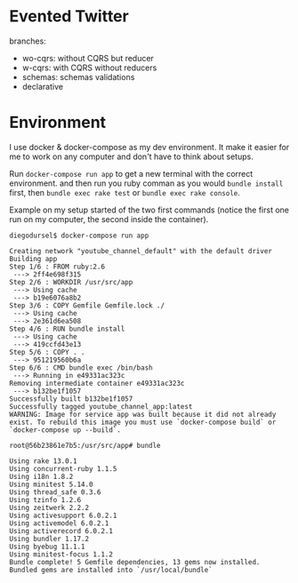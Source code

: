 # Evented Twitter

branches:

- wo-cqrs: without CQRS but reducer
- w-cqrs: with CQRS without reducers
- schemas: schemas validations
- declarative


# Environment

I use docker & docker-compose as my dev environment. 
It make it easier for me to work on any computer and don't have to think about setups.



Run `docker-compose run app` to get a new terminal with the correct environment.
and then run you ruby comman as you would `bundle install` first, then `bundle exec rake test` or `bundle exec rake console`.

Example on my setup started of the two first commands (notice the first one run on my computer, the second inside the container).
```
diegodursel$ docker-compose run app

Creating network "youtube_channel_default" with the default driver
Building app
Step 1/6 : FROM ruby:2.6
 ---> 2ff4e698f315
Step 2/6 : WORKDIR /usr/src/app
 ---> Using cache
 ---> b19e6076a8b2
Step 3/6 : COPY Gemfile Gemfile.lock ./
 ---> Using cache
 ---> 2e361d6ea508
Step 4/6 : RUN bundle install
 ---> Using cache
 ---> 419ccfd43e13
Step 5/6 : COPY . .
 ---> 951219560b6a
Step 6/6 : CMD bundle exec /bin/bash
 ---> Running in e49331ac323c
Removing intermediate container e49331ac323c
 ---> b132be1f1057
Successfully built b132be1f1057
Successfully tagged youtube_channel_app:latest
WARNING: Image for service app was built because it did not already exist. To rebuild this image you must use `docker-compose build` or `docker-compose up --build`.

root@56b23861e7b5:/usr/src/app# bundle

Using rake 13.0.1
Using concurrent-ruby 1.1.5
Using i18n 1.8.2
Using minitest 5.14.0
Using thread_safe 0.3.6
Using tzinfo 1.2.6
Using zeitwerk 2.2.2
Using activesupport 6.0.2.1
Using activemodel 6.0.2.1
Using activerecord 6.0.2.1
Using bundler 1.17.2
Using byebug 11.1.1
Using minitest-focus 1.1.2
Bundle complete! 5 Gemfile dependencies, 13 gems now installed.
Bundled gems are installed into `/usr/local/bundle`
```
